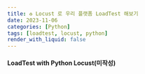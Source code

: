 ```yaml
---
title: ♻ Locust 로 우리 플랫폼 LoadTest 해보기
date: 2023-11-06
categories: [Python]
tags: [loadtest, locust, python]
render_with_liquid: false
---
```

#### LoadTest with Python Locust(미작성)